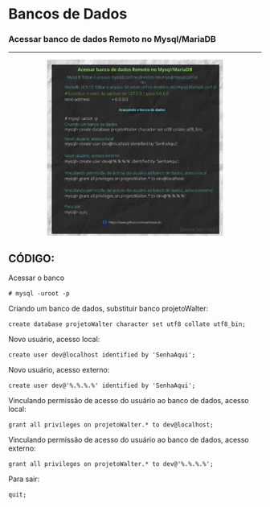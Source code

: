 # Bancos de Dados


### Acessar banco de dados Remoto no Mysql/MariaDB
----


<p align="center">
  <img src="image/dbremoto.png" width="350" title="hover text">
</p>

## CÓDIGO:

Acessar o banco
````
# mysql -uroot -p
````

Criando um banco de dados, substituir banco projetoWalter:
````
create database projetoWalter character set utf8 collate utf8_bin;
````

Novo usuário, acesso local:
````
create user dev@localhost identified by 'SenhaAqui';
````
Novo usuário, acesso externo:
````
create user dev@'%.%.%.%' identified by 'SenhaAqui';
````

Vinculando permissão de acesso do usuário ao banco de dados, acesso local:
````
grant all privileges on projetoWalter.* to dev@localhost;
````

Vinculando permissão de acesso do usuário ao banco de dados, acesso externo:
````
grant all privileges on projetoWalter.* to dev@'%.%.%.%';
````

Para sair:
````
quit;
````


